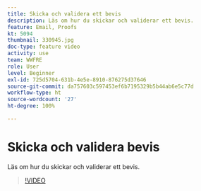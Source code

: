 ```yaml
---
title: Skicka och validera ett bevis
description: Läs om hur du skickar och validerar ett bevis.
feature: Email, Proofs
kt: 5094
thumbnail: 330945.jpg
doc-type: feature video
activity: use
team: WWFRE
role: User
level: Beginner
exl-id: 725d5704-631b-4e5e-8910-876275d37646
source-git-commit: da757603c597453ef6b7195329b5b44ab6e5c77d
workflow-type: ht
source-wordcount: '27'
ht-degree: 100%

---
```


# Skicka och validera bevis

Läs om hur du skickar och validerar ett bevis.

>[!VIDEO](https://video.tv.adobe.com/v/330945)
